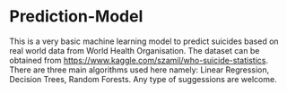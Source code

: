# Prediction-Model
This is a very basic machine learning model to predict suicides based on real world data from World Health Organisation.
The dataset can be obtained from https://www.kaggle.com/szamil/who-suicide-statistics.
There are three main algorithms used here namely: Linear Regression, Decision Trees, Random Forests.
Any type of suggessions are welcome.
